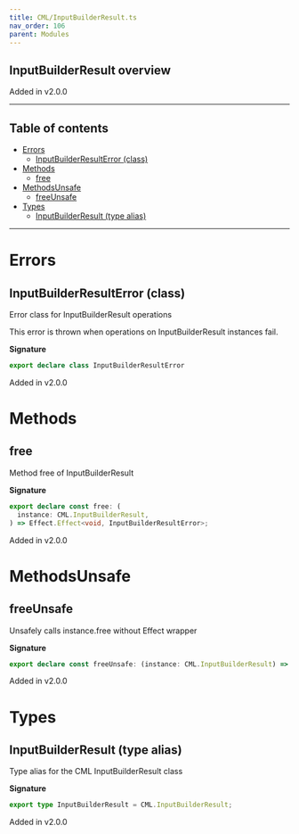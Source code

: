 ```yaml
---
title: CML/InputBuilderResult.ts
nav_order: 106
parent: Modules
---
```


## InputBuilderResult overview

Added in v2.0.0

---

<h2 class="text-delta">Table of contents</h2>

- [Errors](#errors)
  - [InputBuilderResultError (class)](#inputbuilderresulterror-class)
- [Methods](#methods)
  - [free](#free)
- [MethodsUnsafe](#methodsunsafe)
  - [freeUnsafe](#freeunsafe)
- [Types](#types)
  - [InputBuilderResult (type alias)](#inputbuilderresult-type-alias)

---

# Errors

## InputBuilderResultError (class)

Error class for InputBuilderResult operations

This error is thrown when operations on InputBuilderResult instances fail.

**Signature**

```ts
export declare class InputBuilderResultError
```

Added in v2.0.0

# Methods

## free

Method free of InputBuilderResult

**Signature**

```ts
export declare const free: (
  instance: CML.InputBuilderResult,
) => Effect.Effect<void, InputBuilderResultError>;
```

Added in v2.0.0

# MethodsUnsafe

## freeUnsafe

Unsafely calls instance.free without Effect wrapper

**Signature**

```ts
export declare const freeUnsafe: (instance: CML.InputBuilderResult) => void;
```

Added in v2.0.0

# Types

## InputBuilderResult (type alias)

Type alias for the CML InputBuilderResult class

**Signature**

```ts
export type InputBuilderResult = CML.InputBuilderResult;
```

Added in v2.0.0

